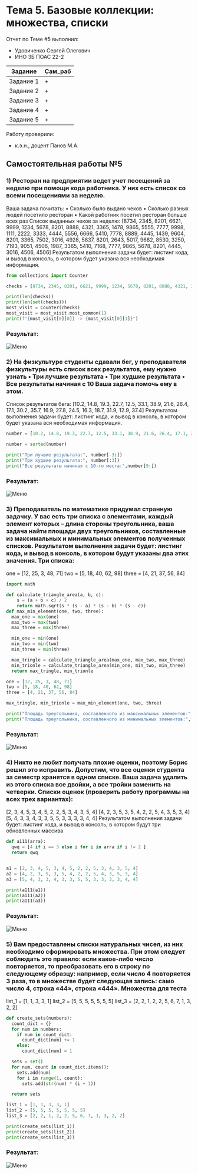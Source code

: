 # Тема 5. Базовые коллекции: множества, списки
Отчет по Теме #5 выполнил:
- Удовиченко Сергей Олегович
- ИНО ЗБ ПОАС 22-2

| Задание | Сам_раб |
| ------ | ------ |
| Задание 1 | + |
| Задание 2 | + |
| Задание 3 | + |
| Задание 4 | + |
| Задание 5 | + |

Работу проверили:
- к.э.н., доцент Панов М.А.
## Самостоятельная работы №5

### 1) Ресторан на предприятии ведет учет посещений за неделю при помощи кода работника. У них есть список со всеми посещениями за неделю. 
Ваша задача почитать: 
• Сколько было выдано чеков 
• Сколько разных людей посетило ресторан 
• Какой работник посетил ресторан больше всех раз 
Список выданных чеков за неделю: [8734, 2345, 8201, 6621, 9999, 1234, 5678, 8201, 8888, 4321, 3365, 1478, 9865, 5555, 7777, 9998, 1111, 2222, 3333, 4444, 5556, 6666, 5410, 7778, 8889, 4445, 1439, 9604, 8201, 3365, 7502, 3016, 4928, 5837, 8201, 2643, 5017, 9682, 8530, 3250, 7193, 9051, 4506, 1987, 3365, 5410, 7168, 7777, 9865, 5678, 8201, 4445, 3016, 4506, 4506] 
Результатом выполнения задачи будет: листинг кода, и вывод в консоль, в котором будет указана вся необходимая информация.

```python
from collections import Counter

checks = [8734, 2345, 8201, 6621, 9999, 1234, 5678, 8201, 8888, 4321, 3365, 1478, 9865, 5555, 7777, 9998, 1111, 2222, 3333, 4444, 5556, 6666, 5410, 7778, 8889, 4445, 1439, 9604, 8201, 3365, 7502, 3016, 4928, 5837, 8201, 2643, 5017, 9682, 8530, 3250, 7193, 9051, 4506, 1987, 3365, 5410, 7168, 7777, 9865, 5678, 8201, 4445, 3016, 4506, 4506]

print(len(checks))
print(len(set(checks)))
most_visit = Counter(checks)
most_visit = most_visit.most_common(1)
print(f"{most_visit[0][0]} -> {most_visit[0][1]}")
```

### Результат:
  ![Меню](https://github.com/SergUdav/PI/blob/LR5/pic/1.png)

### 2) На физкультуре студенты сдавали бег, у преподавателя физкультуры есть список всех результатов, ему нужно узнать • Три лучшие результата • Три худшие результата • Все результаты начиная с 10 Ваша задача помочь ему в этом. 
Список результатов бега: [10.2, 14.8, 19.3, 22.7, 12.5, 33.1, 38.9, 21.6, 26.4, 17.1, 30.2, 35.7, 16.9, 27.8, 24.5, 16.3, 18.7, 31.9, 12.9, 37.4] 
Результатом выполнения задачи будет: листинг кода, и вывод в консоль, в котором будет указана вся необходимая информация.

```python
number = [10.2, 14.8, 19.3, 22.7, 12.5, 33.1, 38.9, 21.6, 26.4, 17.1, 30.2, 35.7, 16.9, 27.8, 24.5, 16.3, 18.7, 31.9, 12.9, 37.4]

number = sorted(number)

print("Три лучшие результата:", number[-3:])
print("Три худшие результата:", number[:3])
print("Все результаты начиная с 10-го места:",number[9:])
```

### Результат:
  ![Меню](https://github.com/SergUdav/PI/blob/LR5/pic/2.png)

### 3) Преподаватель по математике придумал странную задачку. У вас есть три списка с элементами, каждый элемент которых – длина стороны треугольника, ваша задача найти площади двух треугольников, составленные из максимальных и минимальных элементов полученных списков. Результатом выполнения задачи будет: листинг кода, и вывод в консоль, в котором будут указаны два этих значения. Три списка:
one = [12, 25, 3, 48, 71]
two = [5, 18, 40, 62, 98]
three = [4, 21, 37, 56, 84]

```python
import math

def calculate_triangle_area(a, b, c):
    s = (a + b + c) / 2
    return math.sqrt(s * (s - a) * (s - b) * (s - c))
def max_min_element(one, two, three):
  max_one = max(one)
  max_two = max(two)
  max_three = max(three)

  min_one = min(one)
  min_two = min(two)
  min_three = min(three)

  max_tringle = calculate_triangle_area(max_one, max_two, max_three)
  min_trionle = calculate_triangle_area(min_one, min_two, min_three)
  return max_tringle, min_trionle

one = [12, 25, 3, 48, 71]
two = [5, 18, 40, 62, 98]
three = [4, 21, 37, 56, 84]

max_tringle, min_trionle = max_min_element(one, two, three)

print("Площадь треугольника, составленного из максимальных элементов:", max_tringle)
print("Площадь треугольника, составленного из минимальных элементов:", min_trionle)
```

### Результат:
![Меню](https://github.com/SergUdav/PI/blob/LR5/pic/3.png)

### 4) Никто не любит получать плохие оценки, поэтому Борис решил это исправить. Допустим, что все оценки студента за семестр хранятся в одном списке. Ваша задача удалить из этого списка все двойки, а все тройки заменить на четверки. Списки оценок (проверить работу программы на всех трех вариантах):
[2, 3, 4, 5, 3, 4, 5, 2, 2, 5, 3, 4, 3, 5, 4]
[4, 2, 3, 5, 3, 5, 4, 2, 2, 5, 4, 3, 5, 3, 4]
[5, 4, 3, 3, 4, 3, 3, 5, 5, 3, 3, 3, 3, 4, 4]
Результатом выполнения задачи будет: листинг кода, и вывод в консоль, в котором будут три обновленных массива

```python
def a111(arra):
  qwq = [4 if i == 3 else i for i in arra if i != 2 ]
  return qwq


a1 = [2, 3, 4, 5, 3, 4, 5, 2, 2, 5, 3, 4, 3, 5, 4]
a2 = [4, 2, 3, 5, 3, 5, 4, 2, 2, 5, 4, 3, 5, 3, 4]
a3 = [5, 4, 3, 3, 4, 3, 3, 5, 5, 3, 3, 3, 3, 4, 4]

print(a111(a1))
print(a111(a2))
print(a111(a3))
```

### Результат:
![Меню](https://github.com/SergUdav/PI/blob/LR5/pic/4.png)

### 5) Вам предоставлены списки натуральных чисел, из них необходимо сформировать множества. При этом следует соблюдать это правило: если какое-либо число повторяется, то преобразовать его в строку по следующему образцу: например, если число 4 повторяется 3 раза, то в множестве будет следующая запись: само число 4, строка «44», строка «444». Множества для теста
list_1 = [1, 1, 3, 3, 1]
list_2 = [5, 5, 5, 5, 5, 5, 5]
list_3 = [2, 2, 1, 2, 2, 5, 6, 7, 1, 3, 2, 2]

```python
def create_sets(numbers):
  count_dict = {}
  for num in numbers:
    if num in count_dict:
      count_dict[num] += 1
    else:
      count_dict[num] = 1

  sets = set()
  for num, count in count_dict.items():
    sets.add(num)
    for i in range(1, count):
      sets.add(str(num) * (i + 1))

  return sets

list_1 = [1, 1, 3, 3, 1]
list_2 = [5, 5, 5, 5, 5, 5, 5]
list_3 = [2, 2, 1, 2, 2, 5, 6, 7, 1, 3, 2, 2]

print(create_sets(list_1))
print(create_sets(list_2))
print(create_sets(list_3))
```

### Результат:
![Меню](https://github.com/SergUdav/PI/blob/LR5/pic/5.png)
